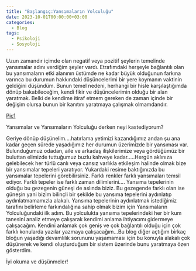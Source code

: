 ```yaml
---
title: "Başlangıç:Yansımaların Yolculuğu"
date: 2023-10-01T00:00:00+03:00
categories:
  - Blog
tags:
  - Psikoloji
  - Sosyoloji
---
```


Uzun zamandır içimde olan negatif veya pozitif şeylerin temelinde yansımalar adını verdiğim şeyler vardı. Etrafımdaki herşeyle bağlantılı olan bu yansımaların etki alanının üstümde ne kadar büyük olduğunun farkına varınca bu durumun hakkındaki düşüncelerimi bir yere koymanın vaktinin geldiğini düşündüm. Bunun temel nedeni, herhangi bir hisle karşılaştığımda dönüp bakabileceğim, kendi fikir ve düşüncelerimin olduğu bir alan yaratmak. Belki de kendime itiraf etmem gereken de zaman içinde bir değişim olursa bunun bir kanıtını yaratmaya çalışmak olmamdandır.

[Pic1](/assets/images/birmingham-museums-trust-wKlHsooRVbg-unsplash.jpg)

Yansımalar ve Yansımaların Yolculuğu derken neyi kastediyorum?

Geriye dönüp düşünelim....hatırlama yetimizi kazandığımız andan şu ana kadar geçen sürede yaşadığımız her durumun üzerimizde bir yansıması var. Bulunduğumuz odadan, aile ve arkadaş ilişkilerimize veya gördüğümüz bir buluttan elimizde tuttuğumuz  buzlu kahveye kadar.....Hergün aklınıza gelebilecek her türlü canlı veya cansız varlıkla etkileşim halinde olmak bize bir yansımalar tepeleri yaratıyor. Yukardaki resime baktığınızda bu yansımalar tepelerini görebilirsiniz. Farklı renkler farklı yansımaları temsil ediyor. Farklı tepeler ise farklı zaman dilimlerini.... Yansıma tepelerinin olduğu bu gezegenin güneşi de aslında biziz. Bu gezegende farklı olan ise güneşin yani bizim bilinçli bir şekilde bu yansıma tepelerini aydınlatıp aydınlatmamamızla alakalı. Yansıma tepelerinin aydınlatmak istediğimiz tarafını belirleme farkındalığına sahip olmak bizim için Yansımaların Yolculuğundaki ilk adım. Bu yolculukta yansıma tepelerindeki her bir kum tanesini analiz etmeye çalışarak kendimi anlama ihtiyacımı gidermeye çalışacağım. Kendini anlamak çok geniş ve çok bağlantılı olduğu için çok farklı konularda yazılar yazmaya çalışacağım...Bu blog diğer açtığım birkaç bloğun yaşadığı devamlılık sorununu yaşamaması için bu konuyla alakalı çok düşünerek ve kendi oluşturduğum bir sistem üzerinde bunu yaratmaya özen gösterdim.

İyi okuma ve düşünmeler!



